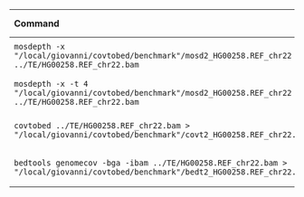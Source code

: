 | Command | Mean [s] | Min [s] | Max [s] | Relative |
|:---|---:|---:|---:|---:|
| `mosdepth -x "/local/giovanni/covtobed/benchmark"/mosd2_HG00258.REF_chr22 ../TE/HG00258.REF_chr22.bam` | 7.509 ± 0.108 | 7.368 | 7.640 | 1.29 ± 0.04 |
| `mosdepth -x -t 4 "/local/giovanni/covtobed/benchmark"/mosd2_HG00258.REF_chr22 ../TE/HG00258.REF_chr22.bam` | 5.825 ± 0.162 | 5.635 | 6.093 | 1.00 |
| `covtobed ../TE/HG00258.REF_chr22.bam > "/local/giovanni/covtobed/benchmark"/covt2_HG00258.REF_chr22.bed` | 22.990 ± 0.722 | 21.728 | 23.666 | 3.95 ± 0.17 |
| `bedtools genomecov -bga -ibam ../TE/HG00258.REF_chr22.bam > "/local/giovanni/covtobed/benchmark"/bedt2_HG00258.REF_chr22.bed` | 66.403 ± 1.534 | 64.734 | 68.679 | 11.40 ± 0.41 |
